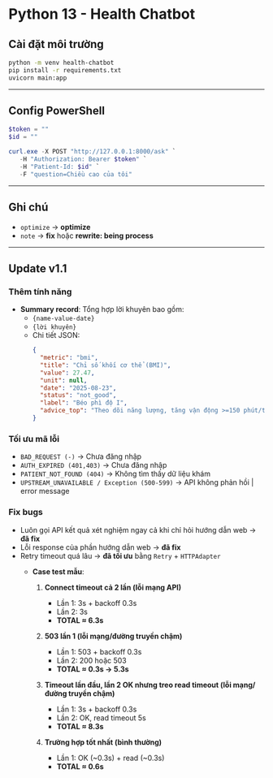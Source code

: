 # Python 13 - Health Chatbot

## Cài đặt môi trường
```bash
python -m venv health-chatbot
pip install -r requirements.txt
uvicorn main:app
```

---

## Config PowerShell
```powershell
$token = ""
$id = ""

curl.exe -X POST "http://127.0.0.1:8000/ask" `
   -H "Authorization: Bearer $token" `
   -H "Patient-Id: $id" `
   -F "question=Chiều cao của tôi"
```

---

## Ghi chú
- `optimize` → **optimize**
- `note` → **fix** hoặc **rewrite: being process**

---

## Update v1.1

### Thêm tính năng
- **Summary record**: Tổng hợp lời khuyên bao gồm:
  - `{name-value-date}`
  - `{lời khuyên}`
  - Chi tiết JSON:
    ```json
    {
      "metric": "bmi",
      "title": "Chỉ số khối cơ thể (BMI)",
      "value": 27.47,
      "unit": null,
      "date": "2025-08-23",
      "status": "not_good",
      "label": "Béo phì độ I",
      "advice_top": "Theo dõi năng lượng, tăng vận động >=150 phút/tuần."
    }
    ```

### Tối ưu mã lỗi
- `BAD_REQUEST (-)` → Chưa đăng nhập  
- `AUTH_EXPIRED (401,403)` → Chưa đăng nhập  
- `PATIENT_NOT_FOUND (404)` → Không tìm thấy dữ liệu khám  
- `UPSTREAM_UNAVAILABLE / Exception (500-599)` → API không phản hồi | error message  

### Fix bugs
- Luôn gọi API kết quả xét nghiệm ngay cả khi chỉ hỏi hướng dẫn web → **đã fix**  
- Lỗi response của phần hướng dẫn web → **đã fix**  
- Retry timeout quá lâu → **đã tối ưu** bằng `Retry` + `HTTPAdapter`  
  - **Case test mẫu**:  

    1. **Connect timeout cả 2 lần (lỗi mạng API)**  
       - Lần 1: 3s + backoff 0.3s  
       - Lần 2: 3s  
       - **TOTAL ≈ 6.3s**

    2. **503 lần 1 (lỗi mạng/đường truyền chậm)**  
       - Lần 1: 503 + backoff 0.3s  
       - Lần 2: 200 hoặc 503  
       - **TOTAL ≈ 0.3s → 5.3s**

    3. **Timeout lần đầu, lần 2 OK nhưng treo read timeout (lỗi mạng/đường truyền chậm)**  
       - Lần 1: 3s + backoff 0.3s  
       - Lần 2: OK, read timeout 5s  
       - **TOTAL ≈ 8.3s**

    4. **Trường hợp tốt nhất (bình thường)**  
       - Lần 1: OK (~0.3s) + read (~0.3s)  
       - **TOTAL ≈ 0.6s**
